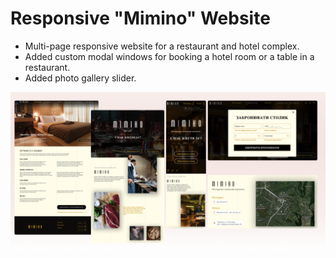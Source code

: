 # Responsive **"Mimino"** Website

- Multi-page responsive website for a restaurant and hotel complex.
- Added custom modal windows for booking a hotel room or a table in a restaurant. 
- Added photo gallery slider.

![preview](./src/images/preview.png)
